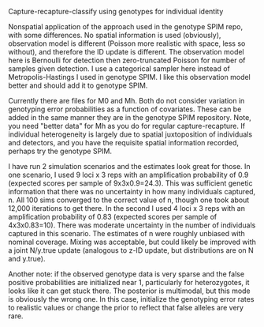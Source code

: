 Capture-recapture-classify using genotypes for individual identity

Nonspatial application of the approach used in the genotype SPIM repo, with some differences. No spatial information is used (obviously), observation model is different (Poisson more realistic with space, less so without), and therefore the ID update is different. The observation model here is Bernoulli for detection then zero-truncated Poisson for number of samples given detection. I use a categorical sampler here instead of Metropolis-Hastings I used in genotype SPIM. I like this observation model better and should add it to genotype SPIM.

Currently there are files for M0 and Mh. Both do not consider variation in genotyping error probabilities as a function of covariates. These can be added in the same manner they are in the genotype SPIM repository. Note, you need "better data" for Mh as you do for regular capture-recapture. If individual heterogeneity is largely due to spatial juxtoposition of individuals and detectors, and you have the requisite spatial information recorded, perhaps try the genotype SPIM.

I have run 2 simulation scenarios and the estimates look great for those. In one scenario, I used 9 loci x 3 reps with an amplification probability of 0.9 (expected scores per sample of 9x3x0.9=24.3). This was sufficient genetic information that there was no uncertainty in how many individuals captured, n. All 100 sims converged to the correct value of n, though one took about 12,000 iterations to get there. In the second I used 4 loci x 3 reps with an amplification probability of 0.83 (expected scores per sample of 4x3x0.83=10). There was moderate uncertainty in the number of individuals captured in this scenario. The estimates of n were roughly unbiased with nominal coverage. Mixing was acceptable, but could likely be improved with a joint N/y.true update (analogous to z-ID update, but distributions are on N and y.true).

Another note: if the observed genotype data is very sparse and the false positive probabilities are initialized near 1, particularly for heterozygotes, it looks like it can get stuck there. The posterior is multimodal, but this mode is obviously the wrong one. In this case, initialize the genotyping error rates to realistic values or change the prior to reflect that false alleles are very rare.
